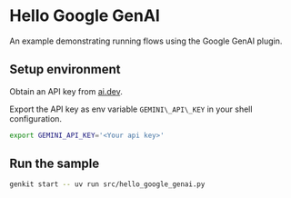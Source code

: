 # Hello Google GenAI

An example demonstrating running flows using the Google GenAI plugin.

## Setup environment

Obtain an API key from [ai.dev](https://ai.dev).

Export the API key as env variable `GEMINI\_API\_KEY` in your shell
configuration.

```bash
export GEMINI_API_KEY='<Your api key>'
```

## Run the sample

```bash
genkit start -- uv run src/hello_google_genai.py
```

